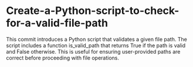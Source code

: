 # Create-a-Python-script-to-check-for-a-valid-file-path
This commit introduces a Python script that validates a given file path. The script includes a function is_valid_path that returns True if the path is valid and False otherwise. This is useful for ensuring user-provided paths are correct before proceeding with file operations.
